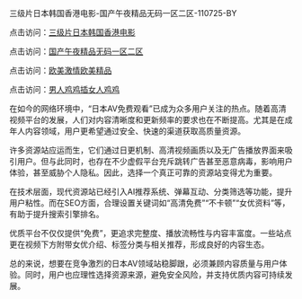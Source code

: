 三级片日本韩国香港电影-国产午夜精品无码一区二区-110725-BY

点击访问：<a href="https://heiliaoxwd5i8.pages.dev">三级片日本韩国香港电影</a>

点击访问：<a href="https://heiliaowt0d7p.pages.dev">国产午夜精品无码一区二区</a>

点击访问：<a href="https://heiliaoga6s9v.pages.dev">欧美激情欧美精品</a>

点击访问：<a href="https://heiliaoow5kzm.pages.dev">男人鸡鸡插女人鸡鸡</a>

在如今的网络环境中，“日本AV免费观看”已成为众多用户关注的热点。随着高清视频平台的发展，人们对内容清晰度和更新频率的要求也在不断提高。尤其是在成年人内容领域，用户更希望通过安全、快速的渠道获取高质量资源。  
 
许多资源站应运而生，它们通过日更机制、高清视频画质以及无广告播放界面来吸引用户。但与此同时，也存在不少虚假平台充斥跳转广告甚至恶意病毒，影响用户体验，甚至威胁个人隐私。因此，选择一个真正可靠的资源站变得尤为重要。  
 
在技术层面，现代资源站已经引入AI推荐系统、弹幕互动、分类筛选等功能，提升用户粘性。而在SEO方面，合理设置关键词如“高清免费”“不卡顿”“女优资料”等，有助于提升搜索引擎排名。  
 
优质平台不仅仅提供“免费”，更追求完整度、播放流畅性与内容丰富度。一些站点更在视频下方附带女优介绍、标签分类与相关推荐，形成良好的内容生态。  
 
总的来说，想要在竞争激烈的日本AV领域站稳脚跟，必须兼顾内容质量与用户体验。同时，用户也应理性选择资源来源，避免安全风险，并支持优质内容可持续发展。

<span style="display:none;">[Canonical link]( https://github.com/yuyu071025/riben76821 )</span>
